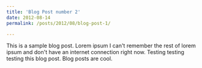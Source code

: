 ```yaml
---
title: 'Blog Post number 2'
date: 2012-08-14
permalink: /posts/2012/08/blog-post-1/

---
```


This is a sample blog post. Lorem ipsum I can't remember the rest of lorem ipsum and don't have an internet connection right now. Testing testing testing this blog post. Blog posts are cool.

